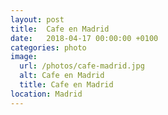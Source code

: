 ```yaml
---
layout: post
title:  Cafe en Madrid
date:   2018-04-17 00:00:00 +0100
categories: photo
image:
  url: /photos/cafe-madrid.jpg
  alt: Cafe en Madrid
  title: Cafe en Madrid
location: Madrid
---
```


